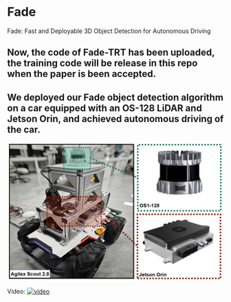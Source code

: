 # Fade
Fade: Fast and Deployable 3D Object Detection for Autonomous Driving
## Now, the code of Fade-TRT has been uploaded, the training code will be release in this repo when the paper is been accepted.
## We deployed our Fade object detection algorithm on a car equipped with an OS-128 LiDAR and Jetson Orin, and achieved autonomous driving of the car.
![image](https://github.com/wayyeah/Fade/blob/master/car.png?raw=true)

Video: [![video](https://github.com/user-attachments/assets/da2e1cc8-3358-4993-821c-f165475d6ea8)
](https://github-production-user-asset-6210df.s3.amazonaws.com/53206282/418599769-da2e1cc8-3358-4993-821c-f165475d6ea8.mp4?X-Amz-Algorithm=AWS4-HMAC-SHA256&X-Amz-Credential=AKIAVCODYLSA53PQK4ZA%2F20250303%2Fus-east-1%2Fs3%2Faws4_request&X-Amz-Date=20250303T135755Z&X-Amz-Expires=300&X-Amz-Signature=2d07f6467433a216d83cfcfa153dad4fe3a2a92f90618b1456832b05226973cc&X-Amz-SignedHeaders=host)
